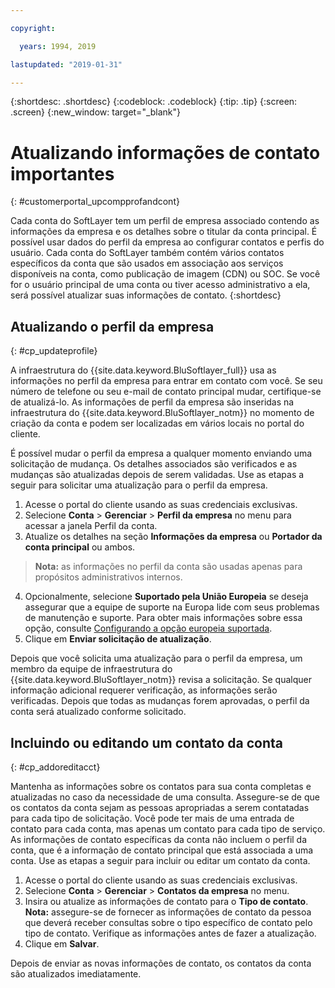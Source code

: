 ```yaml
---

copyright:

  years: 1994, 2019

lastupdated: "2019-01-31"

---
```


{:shortdesc: .shortdesc}
{:codeblock: .codeblock}
{:tip: .tip}
{:screen: .screen}
{:new_window: target="_blank"}


# Atualizando informações de contato importantes
{: #customerportal_upcompprofandcont}

Cada conta do SoftLayer tem um perfil de empresa associado contendo as informações da empresa e os detalhes sobre o titular da conta principal. É possível usar dados do perfil da empresa ao configurar contatos e perfis do usuário. Cada conta do SoftLayer também contém vários contatos específicos da conta que são usados em associação aos serviços disponíveis na conta, como publicação de imagem (CDN) ou SOC. Se você for o usuário principal de uma conta ou tiver acesso administrativo a ela, será possível atualizar suas informações de contato.
{:shortdesc}

## Atualizando o perfil da empresa
{: #cp_updateprofile}

A infraestrutura do {{site.data.keyword.BluSoftlayer_full}} usa as informações no perfil da empresa para entrar em contato com você. Se seu número de telefone ou seu e-mail de contato principal mudar, certifique-se de atualizá-lo. As informações de perfil da empresa são inseridas na infraestrutura do {{site.data.keyword.BluSoftlayer_notm}} no momento de criação da conta e podem ser localizadas em vários locais no portal do cliente.

É possível mudar o perfil da empresa a qualquer momento enviando uma solicitação de mudança. Os detalhes associados são verificados e as mudanças são atualizadas depois de serem validadas. Use as etapas a seguir para solicitar uma atualização para o perfil da empresa.

1. Acesse o portal do cliente usando as suas credenciais exclusivas.
2. Selecione **Conta** > **Gerenciar** > **Perfil da empresa** no menu para acessar a janela Perfil da conta.
3. Atualize os detalhes na seção **Informações da empresa** ou **Portador da conta principal** ou ambos.
> **Nota:** as informações no perfil da conta são usadas apenas para propósitos administrativos internos.
4. Opcionalmente, selecione **Suportado pela União Europeia** se deseja assegurar que a equipe de suporte na Europa lide com seus problemas de manutenção e suporte. Para obter mais informações sobre essa opção, consulte [Configurando a opção europeia suportada](/docs/customer-portal?topic=customer-portal-cp_seteusupported#cp_seteusupported).
5. Clique em **Enviar solicitação de atualização**.

Depois que você solicita uma atualização para o perfil da empresa, um membro da equipe de infraestrutura do {{site.data.keyword.BluSoftlayer_notm}} revisa a solicitação. Se qualquer informação adicional requerer verificação, as informações serão verificadas. Depois que todas as mudanças forem aprovadas, o perfil da conta será atualizado conforme solicitado.

## Incluindo ou editando um contato da conta
{: #cp_addoreditacct}

Mantenha as informações sobre os contatos para sua conta completas e atualizadas no caso da necessidade de uma consulta. Assegure-se de que os contatos da conta sejam as pessoas apropriadas a serem contatadas para cada tipo de solicitação. Você pode ter mais de uma entrada de contato para cada conta, mas apenas um contato para cada tipo de serviço. As informações de contato específicas da conta não incluem o perfil da conta, que é a informação de contato principal que está associada a uma conta. Use as etapas a seguir para incluir ou editar um contato da conta.

1. Acesse o portal do cliente usando as suas credenciais exclusivas.
2. Selecione **Conta** > **Gerenciar** > **Contatos da empresa** no menu.
3. Insira ou atualize as informações de contato para o **Tipo de contato**.<br/>**Nota:** assegure-se de fornecer as informações de contato da pessoa que deverá receber consultas sobre o tipo específico de contato pelo tipo de contato. Verifique as informações antes de fazer a atualização.
4. Clique em **Salvar**.

Depois de enviar as novas informações de contato, os contatos da conta são atualizados imediatamente.

